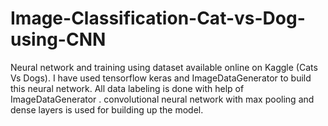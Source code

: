 # Image-Classification-Cat-vs-Dog-using-CNN
Neural network and training using dataset available online on Kaggle (Cats Vs Dogs). I have used tensorflow keras and ImageDataGenerator to build this neural network. All data labeling is done with help of ImageDataGenerator . convolutional neural network with max pooling and dense layers is used for building up the model.
